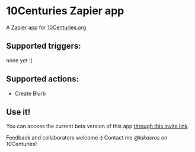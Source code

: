 # 10Centuries Zapier app

A [Zapier](https://zapier.com/) app for [10Centuries.org](https://10centuries.org/).

## Supported triggers:
none yet :(

## Supported actions:
* Create Blurb

## Use it!

You can access the current beta version of this app [through this invite link](https://zapier.com/platform/public-invite/2048/687f23992e787858ab37227086a7cff1/).

Feedback and collaborators welcome :) Contact me _@lukasros_ on 10Centuries!